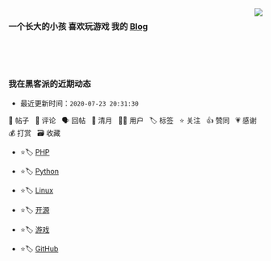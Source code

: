 <img align='right' src='https://github-readme-stats.vercel.app/api?username=1nfsr&show_icons=true&&hide=["contribs","issues","stars"]&&hide_border=true&&hide_title=true' />

### 一个长大的小孩 喜欢玩游戏 我的 [Blog](https://infsr.me)

<br />
<br />
<br />

<!--events start -->

### 我在黑客派的近期动态

 - 最近更新时间：`2020-07-23 20:31:30`

📝 帖子 &nbsp; 💬 评论 &nbsp; 🗣 回帖 &nbsp; 🌙 清月 &nbsp; 👨‍💻 用户 &nbsp; 🏷️ 标签 &nbsp; ⭐️ 关注 &nbsp; 👍 赞同 &nbsp; 💗 感谢 &nbsp; 💰 打赏 &nbsp; 🗃 收藏

* ⭐️🏷️ [PHP](https://hacpai.com/tag/php)

  > 
* ⭐️🏷️ [Python](https://hacpai.com/tag/python)

  > 
* ⭐️🏷️ [Linux](https://hacpai.com/tag/linux)

  > 
* ⭐️🏷️ [开源](https://hacpai.com/tag/opensource)

  > 
* ⭐️🏷️ [游戏](https://hacpai.com/tag/game)

  > 
* ⭐️🏷️ [GitHub](https://hacpai.com/tag/github)

  > 


<!--events end -->
